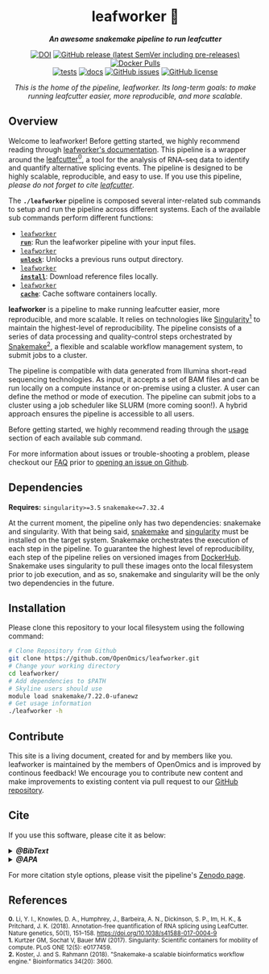 <div align="center">
   
  <h1>leafworker 🔬</h1>
  
  **_An awesome snakemake pipeline to run leafcutter_**

  [![DOI](https://zenodo.org/badge/DOI/10.5281/zenodo.15170953.svg)](https://doi.org/10.5281/zenodo.15170953) [![GitHub release (latest SemVer including pre-releases)](https://img.shields.io/github/v/release/OpenOmics/leafcutter?color=blue&include_prereleases)](https://github.com/OpenOmics/leafcutter/releases) [![Docker Pulls](https://img.shields.io/docker/pulls/skchronicles/leafcutter)](https://hub.docker.com/repository/docker/skchronicles/leafcutter) <br> [![tests](https://github.com/OpenOmics/leafworker/workflows/tests/badge.svg)](https://github.com/OpenOmics/leafworker/actions/workflows/main.yaml) [![docs](https://github.com/OpenOmics/leafworker/workflows/docs/badge.svg)](https://github.com/OpenOmics/leafworker/actions/workflows/docs.yml) [![GitHub issues](https://img.shields.io/github/issues/OpenOmics/leafworker?color=brightgreen)](https://github.com/OpenOmics/leafworker/issues)  [![GitHub license](https://img.shields.io/github/license/OpenOmics/leafworker)](https://github.com/OpenOmics/leafworker/blob/main/LICENSE) 
  
  <i>
    This is the home of the pipeline, leafworker. Its long-term goals: to make running leafcutter easier, more reproducible, and more scalable.
  </i>
</div>

## Overview

Welcome to leafworker! Before getting started, we highly recommend reading through [leafworker's documentation](https://openomics.github.io/leafworker/). This pipeline is a wrapper around the [leafcutter<sup>0</sup>](https://github.com/davidaknowles/leafcutter/tree/master), a tool for the analysis of RNA-seq data to identify and quantify alternative splicing events. The pipeline is designed to be highly scalable, reproducible, and easy to use. If you use this pipeline, _please do not forget to cite [leafcutter](https://www.nature.com/articles/s41588-017-0004-9)_.

The **`./leafworker`** pipeline is composed several inter-related sub commands to setup and run the pipeline across different systems. Each of the available sub commands perform different functions: 

 * [<code>leafworker <b>run</b></code>](https://openomics.github.io/leafworker/usage/run/): Run the leafworker pipeline with your input files.
 * [<code>leafworker <b>unlock</b></code>](https://openomics.github.io/leafworker/usage/unlock/): Unlocks a previous runs output directory.
 * [<code>leafworker <b>install</b></code>](https://openomics.github.io/leafworker/usage/install/): Download reference files locally.
 * [<code>leafworker <b>cache</b></code>](https://openomics.github.io/leafworker/usage/cache/): Cache software containers locally.

**leafworker** is a pipeline to make running leafcutter easier, more reproducible, and more scalable. It relies on technologies like [Singularity<sup>1</sup>](https://singularity.lbl.gov/) to maintain the highest-level of reproducibility. The pipeline consists of a series of data processing and quality-control steps orchestrated by [Snakemake<sup>2</sup>](https://snakemake.readthedocs.io/en/stable/), a flexible and scalable workflow management system, to submit jobs to a cluster.

The pipeline is compatible with data generated from Illumina short-read sequencing technologies. As input, it accepts a set of BAM files and can be run locally on a compute instance or on-premise using a cluster. A user can define the method or mode of execution. The pipeline can submit jobs to a cluster using a job scheduler like SLURM (more coming soon!). A hybrid approach ensures the pipeline is accessible to all users.

Before getting started, we highly recommend reading through the [usage](https://openomics.github.io/leafworker/usage/run/) section of each available sub command.

For more information about issues or trouble-shooting a problem, please checkout our [FAQ](https://openomics.github.io/leafworker/faq/questions/) prior to [opening an issue on Github](https://github.com/OpenOmics/leafworker/issues).

## Dependencies

**Requires:** `singularity>=3.5`  `snakemake<=7.32.4`

At the current moment, the pipeline only has two dependencies: snakemake and singularity. With that being said, [snakemake](https://snakemake.readthedocs.io/en/stable/getting_started/installation.html) and [singularity](https://singularity.lbl.gov/all-releases) must be installed on the target system. Snakemake orchestrates the execution of each step in the pipeline. To guarantee the highest level of reproducibility, each step of the pipeline relies on versioned images from [DockerHub](https://hub.docker.com/repository/docker/skchronicles/leafcutter). Snakemake uses singularity to pull these images onto the local filesystem prior to job execution, and as so, snakemake and singularity will be the only two dependencies in the future.

## Installation

Please clone this repository to your local filesystem using the following command:
```bash
# Clone Repository from Github
git clone https://github.com/OpenOmics/leafworker.git
# Change your working directory
cd leafworker/
# Add dependencies to $PATH
# Skyline users should use
module load snakemake/7.22.0-ufanewz
# Get usage information
./leafworker -h
```

## Contribute 

This site is a living document, created for and by members like you. leafworker is maintained by the members of OpenOmics and is improved by continous feedback! We encourage you to contribute new content and make improvements to existing content via pull request to our [GitHub repository](https://github.com/OpenOmics/leafworker).

## Cite

If you use this software, please cite it as below:  

<details>
  <summary><b><i>@BibText</i></b></summary>
 
```text
@software{Kuhn_OpenOmics_leafworker_2025,
  author       = {Kuhn, Skyler},
  title        = {OpenOmics/leafworker},
  month        = apr,
  year         = 2025,
  publisher    = {Zenodo},
  version      = {v0.1.0},
  doi          = {10.5281/zenodo.15170953},
  url          = {https://doi.org/10.5281/zenodo.15170953}
}
```

</details>

<details>
  <summary><b><i>@APA</i></b></summary>

```text
Kuhn, S. (2025). OpenOmics/leafworker: v0.1.0. Zenodo. https://doi.org/10.5281/zenodo.15170953
```

</details>

For more citation style options, please visit the pipeline's [Zenodo page](https://doi.org/10.5281/zenodo.15170953).


## References

<sup>**0.** Li, Y. I., Knowles, D. A., Humphrey, J., Barbeira, A. N., Dickinson, S. P., Im, H. K., & Pritchard, J. K. (2018). Annotation-free quantification of RNA splicing using LeafCutter. Nature genetics, 50(1), 151–158. https://doi.org/10.1038/s41588-017-0004-9</sup>   
<sup>**1.**  Kurtzer GM, Sochat V, Bauer MW (2017). Singularity: Scientific containers for mobility of compute. PLoS ONE 12(5): e0177459.</sup>  
<sup>**2.**  Koster, J. and S. Rahmann (2018). "Snakemake-a scalable bioinformatics workflow engine." Bioinformatics 34(20): 3600.</sup>  
